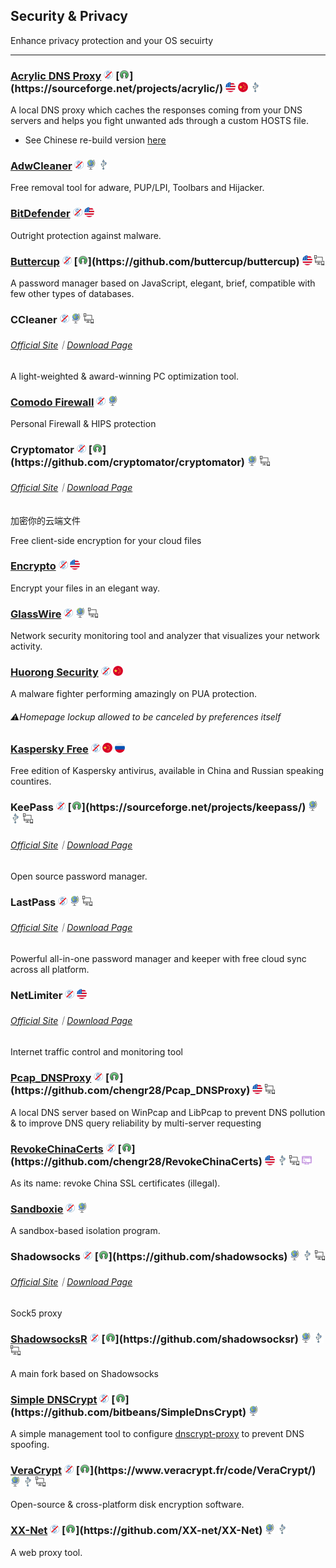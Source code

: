 ## Security & Privacy

Enhance privacy protection and your OS secuirty

---

### [Acrylic DNS Proxy](http://mayakron.altervista.org/wikibase/show.php?id=AcrylicHome) ![](../assets/free.png) [![](../assets/open-source-icon.png "GPL 2.0@SourceForge: https://sourceforge.net/projects/acrylic/")](https://sourceforge.net/projects/acrylic/) ![](../assets/united-states.png) ![](../assets/china.png) ![](../assets/usb.png)

A local DNS proxy which caches the responses coming from your DNS servers and helps you fight unwanted ads through a custom HOSTS file.

* See Chinese re-build version [here](https://github.com/miaomiaosoft/Acrylic-DNS-Proxy-GUI)

### [AdwCleaner](https://toolslib.net/downloads/viewdownload/1-adwcleaner/) ![](../assets/free.png) ![](../assets/earth-globe.png) ![](../assets/usb.png)

Free removal tool for adware, PUP/LPI, Toolbars and Hijacker.

### [BitDefender](https://www.bitdefender.com/solutions/free.html) ![](../assets/free.png) ![](../assets/united-states.png)

Outright protection against malware.

### [Buttercup](https://buttercup.pw/) ![](../assets/free.png) [![](../assets/open-source-icon.png "GPL 3.0@GitHub: https://github.com/buttercup/buttercup")](https://github.com/buttercup/buttercup)  ![](../assets/united-states.png) ![](../assets/multi_platform.png)

A password manager based on JavaScript, elegant, brief, compatible with few other types of databases.

### CCleaner ![](../assets/free.png) ![](../assets/earth-globe.png) ![](../assets/multi_platform.png)

###### [Official Site](https://www.piriform.com/CCLEANER)｜[Download Page](https://www.piriform.com/ccleaner/download/standard)

A light-weighted & award-winning PC optimization tool.

### [Comodo Firewall](https://personalfirewall.comodo.com/) ![](../assets/free.png) ![](../assets/earth-globe.png)

Personal Firewall & HIPS protection

### Cryptomator ![](../assets/free.png) [![](../assets/open-source-icon.png "MIT X Consortium & Others@GitHub: https://github.com/cryptomator/cryptomator")](https://github.com/cryptomator/cryptomator) ![](../assets/earth-globe.png) ![](../assets/multi_platform.png)

###### [Official Site](https://cryptomator.org/)｜[Download Page](https://cryptomator.org/downloads/#allVersions)

加密你的云端文件

Free client-side encryption for your cloud files

### [Encrypto](http://macpaw.com/encrypto) ![](../assets/free.png) ![](../assets/united-states.png)

Encrypt your files in an elegant way.

### [GlassWire](https://www.glasswire.com/) ![](../assets/free.png) ![](../assets/earth-globe.png) ![](../assets/multi_platform.png)

Network security monitoring tool and analyzer that visualizes your network activity.

### [Huorong Security](http://www.huorong.cn/) ![](../assets/free.png) ![](../assets/china.png)

A malware fighter performing amazingly on PUA protection.

###### ⚠Homepage lockup allowed to be canceled by preferences itself

### [Kaspersky Free](https://www.kaspersky.com.cn/downloads#tools) ![](../assets/free.png) ![](../assets/china.png) ![](../assets/russia.png)

Free edition of Kaspersky antivirus, available in China and Russian speaking countires.

### KeePass ![](../assets/free.png) [![](../assets/open-source-icon.png "GPL 2.0+@SourceForge: https://sourceforge.net/projects/keepass/")](https://sourceforge.net/projects/keepass/) ![](../assets/earth-globe.png) ![](../assets/usb.png) ![](../assets/multi_platform.png)

###### [Official Site](http://keepass.info/)｜[Download Page](http://keepass.info/download.html)

Open source password manager.

### LastPass ![](../assets/free.png) ![](../assets/earth-globe.png) ![](../assets/multi_platform.png)

###### [Official Site](https://www.lastpass.com/)｜[Download Page](https://lastpass.com/misc_download2.php?tab=windows)

Powerful all-in-one password manager and keeper with free cloud sync across all platform.

### NetLimiter ![](../assets/free.png) ![](../assets/united-states.png)

###### [Official Site](https://www.netlimiter.com/)｜[Download Page](https://www.netlimiter.com/download)

Internet traffic control and monitoring tool

### [Pcap\_DNSProxy](https://github.com/chengr28/Pcap_DNSProxy) ![](../assets/free.png) [![](../assets/open-source-icon.png "GPL 2.0@GitHub: https://github.com/chengr28/Pcap_DNSProxy")](https://github.com/chengr28/Pcap_DNSProxy) ![](../assets/united-states.png) ![](../assets/multi_platform.png)

A local DNS server based on WinPcap and LibPcap to prevent DNS pollution & to improve DNS query reliability by multi-server requesting

### [RevokeChinaCerts](https://github.com/chengr28/RevokeChinaCerts) ![](../assets/free.png) [![](../assets/open-source-icon.png "GPL 2.0 for Windows@GitHub: https://github.com/chengr28/RevokeChinaCerts")](https://github.com/chengr28/RevokeChinaCerts) ![](../assets/united-states.png) ![](../assets/usb.png) ![](../assets/multi_platform.png) ![](../assets/command-line.png)

As its name: revoke China SSL certificates \(illegal\).

### [Sandboxie](http://www.sandboxie.com/) ![](../assets/free.png) ![](../assets/earth-globe.png)

A sandbox-based isolation program.

### Shadowsocks ![](../assets/free.png) [![](../assets/open-source-icon.png "APL 2.0/GPL 3.0/LGPL 3.0@GitHub: https://github.com/shadowsocks")](https://github.com/shadowsocks) ![](../assets/earth-globe.png) ![](../assets/usb.png) ![](../assets/multi_platform.png)

###### [Official Site](https://shadowsocks.org/en/index.html)｜[Download Page](https://shadowsocks.org/en/download/clients.html)

Sock5 proxy

### [ShadowsocksR](https://breakwa11.github.io/) ![](../assets/free.png) [![](../assets/open-source-icon.png "GPL 3.0@GitHub: https://github.com/shadowsocksr")](https://github.com/shadowsocksr) ![](../assets/earth-globe.png) ![](../assets/usb.png) ![](../assets/multi_platform.png)

A main fork based on Shadowsocks

### [Simple DNSCrypt](https://simplednscrypt.org/) ![](../assets/free.png) [![](../assets/open-source-icon.png "MIT@GitHub: https://github.com/bitbeans/SimpleDnsCrypt")](https://github.com/bitbeans/SimpleDnsCrypt) ![](../assets/earth-globe.png)

A simple management tool to configure [dnscrypt-proxy](https://dnscrypt.org/) to prevent DNS spoofing.

### [VeraCrypt](https://www.veracrypt.fr/en/Home.html) ![](../assets/free.png) [![](../assets/open-source-icon.png "Apache 2.0@HOMEPAGE: https://www.veracrypt.fr/code/VeraCrypt/")](https://www.veracrypt.fr/code/VeraCrypt/) ![](../assets/earth-globe.png) ![](../assets/usb.png) ![](../assets/multi_platform.png)

Open-source & cross-platform disk encryption software.

### [XX-Net](https://github.com/XX-net/XX-Net) ![](../assets/free.png) [![](../assets/open-source-icon.png "NO LICENSE@GitHub: https://github.com/XX-net/XX-Net")](https://github.com/XX-net/XX-Net) ![](../assets/earth-globe.png) ![](../assets/usb.png)

A web proxy tool.

